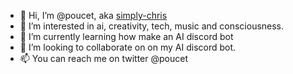 - 👋 Hi, I’m @poucet, aka [simply-chris](https://docs.google.com/document/d/17hrpRbY9jm5I7ZoJHHa11ncIQNKhR004xEf965BmFCY/edit?tab=t.0)
- 👀 I’m interested in ai, creativity, tech, music and consciousness.
- 🌱 I’m currently learning how make an AI discord bot
- 💞️ I’m looking to collaborate on on my AI discord bot.
- 📫 You can reach me on twitter @poucet
